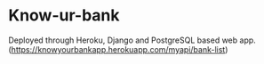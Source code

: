 # Know-ur-bank
Deployed through Heroku, Django and PostgreSQL based web app. (https://knowyourbankapp.herokuapp.com/myapi/bank-list)
